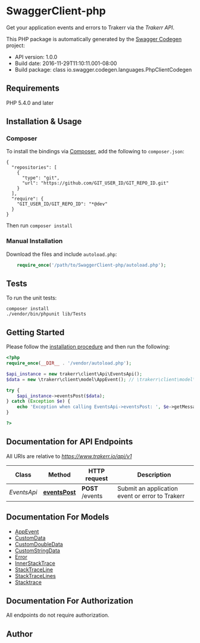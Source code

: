 # SwaggerClient-php
Get your application events and errors to Trakerr via the *Trakerr API*.

This PHP package is automatically generated by the [Swagger Codegen](https://github.com/swagger-api/swagger-codegen) project:

- API version: 1.0.0
- Build date: 2016-11-29T11:10:11.001-08:00
- Build package: class io.swagger.codegen.languages.PhpClientCodegen

## Requirements

PHP 5.4.0 and later

## Installation & Usage
### Composer

To install the bindings via [Composer](http://getcomposer.org/), add the following to `composer.json`:

```
{
  "repositories": [
    {
      "type": "git",
      "url": "https://github.com/GIT_USER_ID/GIT_REPO_ID.git"
    }
  ],
  "require": {
    "GIT_USER_ID/GIT_REPO_ID": "*@dev"
  }
}
```

Then run `composer install`

### Manual Installation

Download the files and include `autoload.php`:

```php
    require_once('/path/to/SwaggerClient-php/autoload.php');
```

## Tests

To run the unit tests:

```
composer install
./vendor/bin/phpunit lib/Tests
```

## Getting Started

Please follow the [installation procedure](#installation--usage) and then run the following:

```php
<?php
require_once(__DIR__ . '/vendor/autoload.php');

$api_instance = new trakerr\client\Api\EventsApi();
$data = new \trakerr\client\model\AppEvent(); // \trakerr\client\model\AppEvent | Event to submit

try {
    $api_instance->eventsPost($data);
} catch (Exception $e) {
    echo 'Exception when calling EventsApi->eventsPost: ', $e->getMessage(), PHP_EOL;
}

?>
```

## Documentation for API Endpoints

All URIs are relative to *https://www.trakerr.io/api/v1*

Class | Method | HTTP request | Description
------------ | ------------- | ------------- | -------------
*EventsApi* | [**eventsPost**](docs/Api/EventsApi.md#eventspost) | **POST** /events | Submit an application event or error to Trakerr


## Documentation For Models

 - [AppEvent](docs/Model/AppEvent.md)
 - [CustomData](docs/Model/CustomData.md)
 - [CustomDoubleData](docs/Model/CustomDoubleData.md)
 - [CustomStringData](docs/Model/CustomStringData.md)
 - [Error](docs/Model/Error.md)
 - [InnerStackTrace](docs/Model/InnerStackTrace.md)
 - [StackTraceLine](docs/Model/StackTraceLine.md)
 - [StackTraceLines](docs/Model/StackTraceLines.md)
 - [Stacktrace](docs/Model/Stacktrace.md)


## Documentation For Authorization

 All endpoints do not require authorization.


## Author




